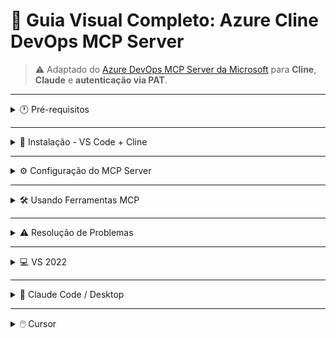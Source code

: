 # 🚀 Guia Visual Completo: Azure Cline DevOps MCP Server

> ⚠️ Adaptado do [Azure DevOps MCP Server da Microsoft](https://github.com/microsoft/azure-devops-mcp) para **Cline**, **Claude** e **autenticação via PAT**.

---

<details>
<summary>🕐 Pré-requisitos</summary>

### Visual Studio Code / Insiders

- [VS Code](https://code.visualstudio.com/download) ou [VS Code Insiders](https://code.visualstudio.com/insiders)
- [Node.js 20+](https://nodejs.org/en/download)
- PAT configurado no Azure DevOps
- Pasta de projeto vazia para abrir no VS Code

### Visual Studio 2022

- [Visual Studio 2022 v17.14+](https://learn.microsoft.com/en-us/visualstudio/releases/2022/release-history)
- PAT configurado

### Cline / Claude / Cursor

- Extensões MCP instaladas
- Acesso à configuração de MCP Servers

</details>

---

<details>
<summary>🍕 Instalação - VS Code + Cline</summary>

### ✨ Instalação com um clique

[![VS Code](https://img.shields.io/badge/VS_Code-Install_AzureClineDevOps_MCP_Server-0098FF?style=flat-square&logo=visualstudiocode&logoColor=white)](https://insiders.vscode.dev/redirect/mcp/install?name=ado&config=%7B%22type%22%3A%20%22stdio%22%2C%20%22command%22%3A%20%22npx%22%2C%20%22args%22%3A%20%5B%22-y%22%2C%20%22azure-cline-mcp-server%22%2C%20%22%24%7Binput%3Aado_org%7D%22%2C%20%22%24%7Binput%3Apat%7D%22%5D%7D&inputs=%5B%7B%22id%22%3A%20%22ado_org%22%2C%20%22type%22%3A%20%22promptString%22%2C%20%22description%22%3A%20%22Nome%20da%20organiza%C3%A7%C3%A3o%20Azure%20DevOps%20%28ex.%20%27contoso%27%29%22%7D,%7B%22id%22%3A%20%22pat%22%2C%22type%22%3A%20%22promptString%22%2C%22description%22%3A%22Personal%20Access%20Token%20%28PAT%29%22%7D%5D)

> Após a instalação, selecione **Modo Act** no Cline e atualize a lista de ferramentas.

---

### 🧨 Instalação via Feed Público

1. Crie `.vscode/mcp.json` no projeto:

```json
{
  "inputs": [
    { "id": "ado_org", "type": "promptString", "description": "Nome da organização do Azure DevOps (ex.: 'contoso')" },
    { "id": "pat", "type": "promptString", "description": "Personal Access Token (PAT)" }
  ],
  "servers": {
    "ado": { "type": "stdio", "command": "npx", "args": ["-y", "azure-cline-mcp-server", "${input:ado_org}", "${input:pat}"] }
  }
}
```

2. Salve e clique em **Iniciar**
3. Alterne para **Modo Act**
4. Clique em **Selecionar Ferramentas**

> Crie `.github/copilot-instructions.md` com instruções do projeto para melhorar a experiência MCP Server.

</details>

---

<details>
<summary>⚙️ Configuração do MCP Server</summary>

### Global

1. **MCP Servers → Installed → Advanced MCP Settings**
2. Em `Cline>Mcp:Mode`, escolha: permitir / restringir / desabilitar

### Individual

- Deletar → ícone da lixeira
- Reiniciar → botão Restart
- Habilitar/Desabilitar → toggle switch
- Timeout → `Network Timeout`

### Arquivo `cline_mcp_settings.json`

```json
{
  "mcpServers": {
    "ado": {
      "command": "npx",
      "args": ["-y", "azure-cline-mcp-server", "${input:ado_org}", "${input:pat}"],
      "alwaysAllow": ["tool1", "tool2"],
      "disabled": false
    }
  }
}
```

</details>

---

<details>
<summary>🛠️ Usando Ferramentas MCP</summary>

1. Digite sua solicitação no Cline / Claude / Cursor
2. MCP Server detecta ferramentas disponíveis
3. Aprove ou configure auto-approval

**Exemplo:** `"Listar projetos ADO"`

</details>

---

<details>
<summary>⚠️ Resolução de Problemas</summary>

- **Servidor não responde:** verifique processo ativo
- **Erro de permissão:** confira PAT
- **Ferramenta não disponível:** servidor implementa a ferramenta?
- **Performance lenta:** ajuste `Network Timeout`

</details>

---

<details>
<summary>💻 VS 2022</summary>

1. Configure PAT no VS
2. Execute `npx -y azure-cline-mcp-server <ADO_ORG> <PAT>`
3. Abra MCP Server via Cline / plugin compatível

</details>

---

<details>
<summary>🤖 Claude Code / Desktop</summary>

```json
{
  "mcpServers": {
    "ado": {
      "command": "npx",
      "args": ["-y", "azure-cline-mcp-server", "<ADO_ORG>", "<PAT>"],
      "alwaysAllow": ["tool1", "tool2"],
      "disabled": false
    }
  }
}
```

- Reinicie Claude
- Teste `"Listar projetos ADO"`

</details>

---

<details>
<summary>🖱️ Cursor</summary>

- Configure como **STDIO Server**
- Args: `["-y", "azure-cline-mcp-server", "<ADO_ORG>", "<PAT>"]`
- Teste comandos MCP

</details>
